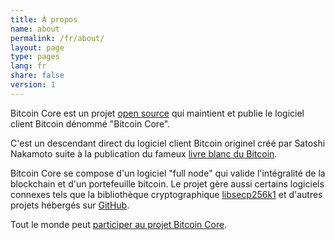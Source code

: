 ```yaml
---
title: À propos
name: about
permalink: /fr/about/
layout: page
type: pages
lang: fr
share: false
version: 1
---
```


Bitcoin Core est un projet [open source](https://opensource.org/) qui maintient et publie le logiciel client Bitcoin dénommé "Bitcoin Core".

C'est un descendant direct du logiciel client Bitcoin originel créé par Satoshi Nakamoto suite à la publication du fameux [livre blanc du Bitcoin](/bitcoin.pdf).

Bitcoin Core se compose d'un logiciel "full node" qui valide l'intégralité de la blockchain et d'un portefeuille bitcoin.  Le projet gère aussi certains logiciels connexes tels que la bibliothèque cryptographique [libsecp256k1](https://github.com/bitcoin/secp256k1) et d'autres projets hébergés sur [GitHub](https://github.com/bitcoin).

Tout le monde peut [participer au projet Bitcoin Core](/fr/contribute/).